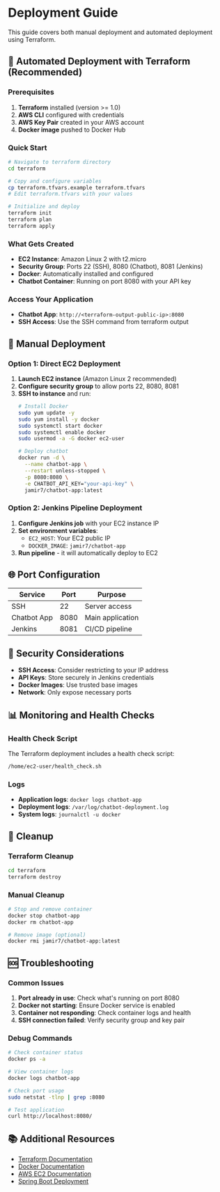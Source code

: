 # Deployment Guide

This guide covers both manual deployment and automated deployment using Terraform.

## 🚀 Automated Deployment with Terraform (Recommended)

### Prerequisites
1. **Terraform** installed (version >= 1.0)
2. **AWS CLI** configured with credentials
3. **AWS Key Pair** created in your AWS account
4. **Docker image** pushed to Docker Hub

### Quick Start
```bash
# Navigate to terraform directory
cd terraform

# Copy and configure variables
cp terraform.tfvars.example terraform.tfvars
# Edit terraform.tfvars with your values

# Initialize and deploy
terraform init
terraform plan
terraform apply
```

### What Gets Created
- **EC2 Instance**: Amazon Linux 2 with t2.micro
- **Security Group**: Ports 22 (SSH), 8080 (Chatbot), 8081 (Jenkins)
- **Docker**: Automatically installed and configured
- **Chatbot Container**: Running on port 8080 with your API key

### Access Your Application
- **Chatbot App**: `http://<terraform-output-public-ip>:8080`
- **SSH Access**: Use the SSH command from terraform output

## 🔧 Manual Deployment

### Option 1: Direct EC2 Deployment
1. **Launch EC2 instance** (Amazon Linux 2 recommended)
2. **Configure security group** to allow ports 22, 8080, 8081
3. **SSH to instance** and run:
   ```bash
   # Install Docker
   sudo yum update -y
   sudo yum install -y docker
   sudo systemctl start docker
   sudo systemctl enable docker
   sudo usermod -a -G docker ec2-user
   
   # Deploy chatbot
   docker run -d \
     --name chatbot-app \
     --restart unless-stopped \
     -p 8080:8080 \
     -e CHATBOT_API_KEY="your-api-key" \
     jamir7/chatbot-app:latest
   ```

### Option 2: Jenkins Pipeline Deployment
1. **Configure Jenkins job** with your EC2 instance IP
2. **Set environment variables**:
   - `EC2_HOST`: Your EC2 public IP
   - `DOCKER_IMAGE`: `jamir7/chatbot-app`
3. **Run pipeline** - it will automatically deploy to EC2

## 🌐 Port Configuration

| Service | Port | Purpose |
|---------|------|---------|
| SSH | 22 | Server access |
| Chatbot App | 8080 | Main application |
| Jenkins | 8081 | CI/CD pipeline |

## 🔐 Security Considerations

- **SSH Access**: Consider restricting to your IP address
- **API Keys**: Store securely in Jenkins credentials
- **Docker Images**: Use trusted base images
- **Network**: Only expose necessary ports

## 📊 Monitoring and Health Checks

### Health Check Script
The Terraform deployment includes a health check script:
```bash
/home/ec2-user/health_check.sh
```

### Logs
- **Application logs**: `docker logs chatbot-app`
- **Deployment logs**: `/var/log/chatbot-deployment.log`
- **System logs**: `journalctl -u docker`

## 🧹 Cleanup

### Terraform Cleanup
```bash
cd terraform
terraform destroy
```

### Manual Cleanup
```bash
# Stop and remove container
docker stop chatbot-app
docker rm chatbot-app

# Remove image (optional)
docker rmi jamir7/chatbot-app:latest
```

## 🆘 Troubleshooting

### Common Issues
1. **Port already in use**: Check what's running on port 8080
2. **Docker not starting**: Ensure Docker service is enabled
3. **Container not responding**: Check container logs and health
4. **SSH connection failed**: Verify security group and key pair

### Debug Commands
```bash
# Check container status
docker ps -a

# View container logs
docker logs chatbot-app

# Check port usage
sudo netstat -tlnp | grep :8080

# Test application
curl http://localhost:8080/
```

## 📚 Additional Resources

- [Terraform Documentation](https://www.terraform.io/docs)
- [Docker Documentation](https://docs.docker.com/)
- [AWS EC2 Documentation](https://docs.aws.amazon.com/ec2/)
- [Spring Boot Deployment](https://spring.io/guides/gs/spring-boot/)
